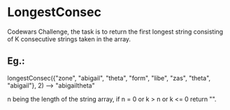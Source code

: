 # LongestConsec
Codewars Challenge, the task is to return the first longest string consisting of K consecutive strings taken in the array.

## Eg.: 
longestConsec({"zone", "abigail", "theta", "form", "libe", "zas", "theta", "abigail"}, 2) --> "abigailtheta"

n being the length of the string array, if n = 0 or k > n or k <= 0 return "".
